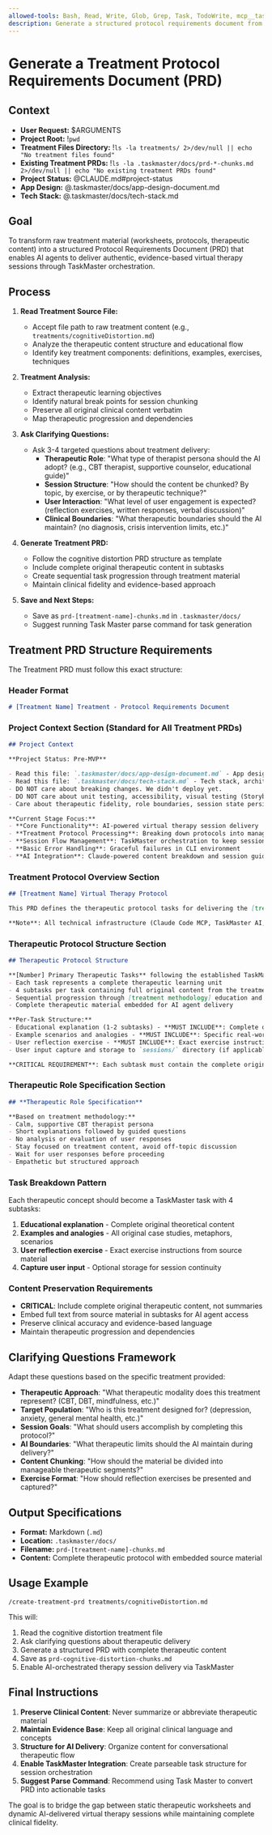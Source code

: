 ```yaml
---
allowed-tools: Bash, Read, Write, Glob, Grep, Task, TodoWrite, mcp__taskmaster-ai__parse_prd
description: Generate a structured protocol requirements document from raw treatment content for AI therapeutic session delivery
---
```


# Generate a Treatment Protocol Requirements Document (PRD)

## Context

- **User Request:** $ARGUMENTS
- **Project Root:** !`pwd`
- **Treatment Files Directory:** !`ls -la treatments/ 2>/dev/null || echo "No treatment files found"`
- **Existing Treatment PRDs:** !`ls -la .taskmaster/docs/prd-*-chunks.md 2>/dev/null || echo "No existing treatment PRDs found"`
- **Project Status:** @CLAUDE.md#project-status
- **App Design:** @.taskmaster/docs/app-design-document.md
- **Tech Stack:** @.taskmaster/docs/tech-stack.md

## Goal

To transform raw treatment material (worksheets, protocols, therapeutic content) into a structured Protocol Requirements Document (PRD) that enables AI agents to deliver authentic, evidence-based virtual therapy sessions through TaskMaster orchestration.

## Process

1. **Read Treatment Source File:**
   - Accept file path to raw treatment content (e.g., `treatments/cognitiveDistortion.md`)
   - Analyze the therapeutic content structure and educational flow
   - Identify key treatment components: definitions, examples, exercises, techniques

2. **Treatment Analysis:**
   - Extract therapeutic learning objectives
   - Identify natural break points for session chunking
   - Preserve all original clinical content verbatim
   - Map therapeutic progression and dependencies

3. **Ask Clarifying Questions:**
   - Ask 3-4 targeted questions about treatment delivery:
     - **Therapeutic Role**: "What type of therapist persona should the AI adopt? (e.g., CBT therapist, supportive counselor, educational guide)"
     - **Session Structure**: "How should the content be chunked? By topic, by exercise, or by therapeutic technique?"
     - **User Interaction**: "What level of user engagement is expected? (reflection exercises, written responses, verbal discussion)"
     - **Clinical Boundaries**: "What therapeutic boundaries should the AI maintain? (no diagnosis, crisis intervention limits, etc.)"

4. **Generate Treatment PRD:**
   - Follow the cognitive distortion PRD structure as template
   - Include complete original therapeutic content in subtasks
   - Create sequential task progression through treatment material
   - Maintain clinical fidelity and evidence-based approach

5. **Save and Next Steps:**
   - Save as `prd-[treatment-name]-chunks.md` in `.taskmaster/docs/`
   - Suggest running Task Master parse command for task generation

## Treatment PRD Structure Requirements

The Treatment PRD must follow this exact structure:

### Header Format
```markdown
# [Treatment Name] Treatment - Protocol Requirements Document
```

### Project Context Section (Standard for All Treatment PRDs)
```markdown
## Project Context

**Project Status: Pre-MVP**

- Read this file: `.taskmaster/docs/app-design-document.md` - App design document
- Read this file: `.taskmaster/docs/tech-stack.md` - Tech stack, architecture
- DO NOT care about breaking changes. We didn't deploy yet.
- DO NOT care about unit testing, accessibility, visual testing (Storybook), and performance optimization unless asked.
- Care about therapeutic fidelity, role boundaries, session state persistence, and content accuracy. In general, follow patterns from existing cognitive therapy protocols.

**Current Stage Focus:**
- **Core Functionality**: AI-powered virtual therapy session delivery
- **Treatment Protocol Processing**: Breaking down protocols into manageable chunks
- **Session Flow Management**: TaskMaster orchestration to keep sessions on track
- **Basic Error Handling**: Graceful failures in CLI environment
- **AI Integration**: Claude-powered content breakdown and session guidance
```

### Treatment Protocol Overview Section
```markdown
## [Treatment Name] Virtual Therapy Protocol

This PRD defines the therapeutic protocol tasks for delivering the [treatment description] as an AI-orchestrated virtual therapy session. The protocol breaks the treatment into sequential therapeutic tasks, each containing complete original therapeutic content for AI delivery.

**Note**: All technical infrastructure (Claude Code MCP, TaskMaster AI, CLI interface, session management, etc.) is provided by the existing project setup. This PRD focuses solely on the therapeutic protocol content and session flow.
```

### Therapeutic Protocol Structure Section
```markdown
## Therapeutic Protocol Structure

**[Number] Primary Therapeutic Tasks** following the established TaskMaster pattern:
- Each task represents a complete therapeutic learning unit
- 4 subtasks per task containing full original content from the treatment
- Sequential progression through [treatment methodology] education and techniques
- Complete therapeutic material embedded for AI agent delivery

**Per-Task Structure:**
- Educational explanation (1-2 subtasks) - **MUST INCLUDE**: Complete original definitions, psychological context, and impact descriptions from source material
- Example scenarios and analogies - **MUST INCLUDE**: Specific real-world examples and therapeutic metaphors from original treatment
- User reflection exercise - **MUST INCLUDE**: Exact exercise instructions, guided questions, and completion criteria from source material
- User input capture and storage to `sessions/` directory (if applicable)

**CRITICAL REQUIREMENT**: Each subtask must contain the complete original therapeutic content from the source material, not abbreviated summaries. The AI agent must have access to the full body of evidence-based knowledge to maintain clinical fidelity.
```

### Therapeutic Role Specification Section
```markdown
## **Therapeutic Role Specification**

**Based on treatment methodology:**
- Calm, supportive CBT therapist persona
- Short explanations followed by guided questions
- No analysis or evaluation of user responses
- Stay focused on treatment content, avoid off-topic discussion
- Wait for user responses before proceeding
- Empathetic but structured approach
```

### Task Breakdown Pattern
Each therapeutic concept should become a TaskMaster task with 4 subtasks:
1. **Educational explanation** - Complete original theoretical content
2. **Examples and analogies** - All original case studies, metaphors, scenarios
3. **User reflection exercise** - Exact exercise instructions from source material
4. **Capture user input** - Optional storage for session continuity

### Content Preservation Requirements
- **CRITICAL**: Include complete original therapeutic content, not summaries
- Embed full text from source material in subtasks for AI agent access
- Preserve clinical accuracy and evidence-based language
- Maintain therapeutic progression and dependencies

## Clarifying Questions Framework

Adapt these questions based on the specific treatment provided:

- **Therapeutic Approach**: "What therapeutic modality does this treatment represent? (CBT, DBT, mindfulness, etc.)"
- **Target Population**: "Who is this treatment designed for? (depression, anxiety, general mental health, etc.)"
- **Session Goals**: "What should users accomplish by completing this protocol?"
- **AI Boundaries**: "What therapeutic limits should the AI maintain during delivery?"
- **Content Chunking**: "How should the material be divided into manageable therapeutic segments?"
- **Exercise Format**: "How should reflection exercises be presented and captured?"

## Output Specifications

- **Format:** Markdown (`.md`)
- **Location:** `.taskmaster/docs/`
- **Filename:** `prd-[treatment-name]-chunks.md`
- **Content:** Complete therapeutic protocol with embedded source material

## Usage Example

```
/create-treatment-prd treatments/cognitiveDistortion.md
```

This will:
1. Read the cognitive distortion treatment file
2. Ask clarifying questions about therapeutic delivery
3. Generate a structured PRD with complete therapeutic content
4. Save as `prd-cognitive-distortion-chunks.md`
5. Enable AI-orchestrated therapy session delivery via TaskMaster

## Final Instructions

1. **Preserve Clinical Content**: Never summarize or abbreviate therapeutic material
2. **Maintain Evidence Base**: Keep all original clinical language and concepts
3. **Structure for AI Delivery**: Organize content for conversational therapeutic flow
4. **Enable TaskMaster Integration**: Create parseable task structure for session orchestration
5. **Suggest Parse Command**: Recommend using Task Master to convert PRD into actionable tasks

The goal is to bridge the gap between static therapeutic worksheets and dynamic AI-delivered virtual therapy sessions while maintaining complete clinical fidelity.